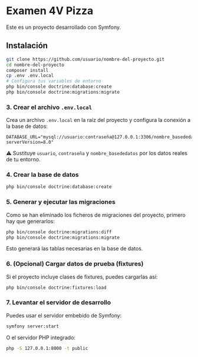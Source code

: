# Examen 4V Pizza
Este es un proyecto desarrollado con Symfony.


## Instalación

```bash
git clone https://github.com/usuario/nombre-del-proyecto.git
cd nombre-del-proyecto
composer install
cp .env .env.local
# Configura tus variables de entorno
php bin/console doctrine:database:create
php bin/console doctrine:migrations:migrate
```

### 3. Crear el archivo `.env.local`

Crea un archivo `.env.local` en la raíz del proyecto y configura la conexión a la base de datos:

```
DATABASE_URL="mysql://usuario:contraseña@127.0.0.1:3306/nombre_basededatos?serverVersion=8.0"
```

⚠️ Sustituye `usuario`, `contraseña` y `nombre_basededatos` por los datos reales de tu entorno.

### 4. Crear la base de datos

```bash
php bin/console doctrine:database:create
```

### 5. Generar y ejecutar las migraciones

Como se han eliminado los ficheros de migraciones del proyecto, primero hay que generarlos:

```bash
php bin/console doctrine:migrations:diff
php bin/console doctrine:migrations:migrate
```

Esto generará las tablas necesarias en la base de datos.

### 6. (Opcional) Cargar datos de prueba (fixtures)

Si el proyecto incluye clases de fixtures, puedes cargarlas así:

```bash
php bin/console doctrine:fixtures:load
```

### 7. Levantar el servidor de desarrollo

Puedes usar el servidor embebido de Symfony:

```bash
symfony server:start
```

O el servidor PHP integrado:

```bash
php -S 127.0.0.1:8000 -t public
```

```
